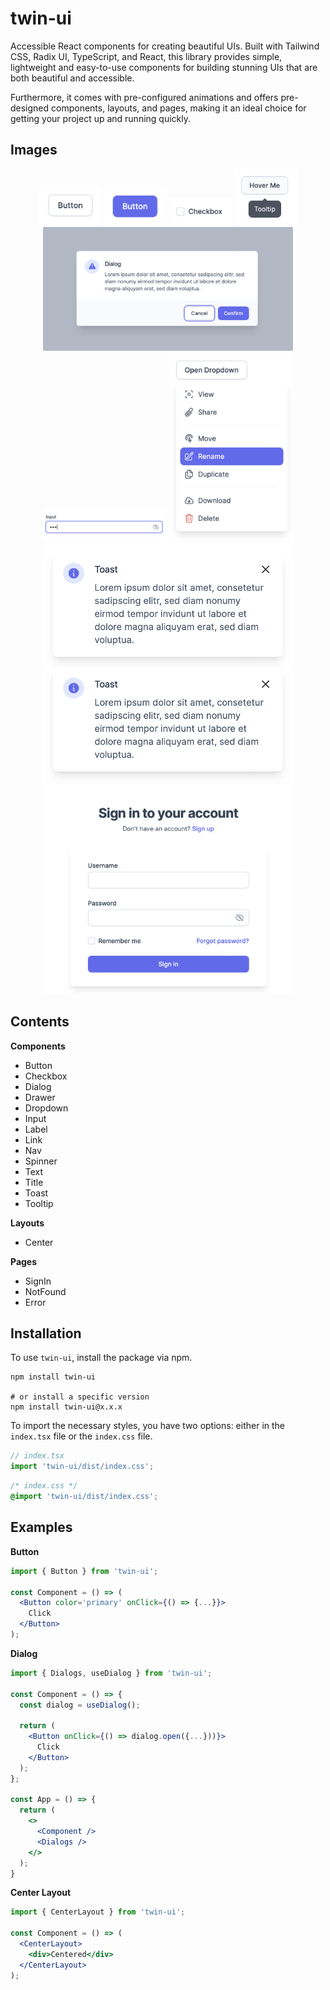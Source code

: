 # twin-ui

Accessible React components for creating beautiful UIs. Built with Tailwind CSS, Radix UI, TypeScript, and React, this library provides simple, lightweight and easy-to-use components for building stunning UIs that are both beautiful and accessible.

Furthermore, it comes with pre-configured animations and offers pre-designed components, layouts, and pages, making it an ideal choice for getting your project up and running quickly.

## Images

<p align="center">
<img width="100" alt="button-preview-1" src="docs/button-preview-1.png">
<img width="100" alt="button-preview-2" src="docs/button-preview-2.png">
<img width="100" alt="checkbox-preview-1" src="docs/checkbox-preview-1.png">
<img width="100" alt="tooltip-preview-1" src="docs/tooltip-preview-1.png">
<img width="400" alt="dialog-preview-1" src="docs/dialog-preview-1.png">
<img width="200" alt="input-preview-1" src="docs/input-preview-1.png">
<img width="200" alt="dropdown-preview-1" src="docs/dropdown-preview-1.png">
<img width="400" alt="toasts-preview-1" src="docs/toasts-preview-1.png">
<img width="400" alt="sign-in-preview-1" src="docs/sign-in-preview-1.png">
</p>

## Contents

**Components**

- Button
- Checkbox
- Dialog
- Drawer
- Dropdown
- Input
- Label
- Link
- Nav
- Spinner
- Text
- Title
- Toast
- Tooltip

**Layouts**

- Center

**Pages**

- SignIn
- NotFound
- Error

## Installation

To use `twin-ui`, install the package via npm.

```shell
npm install twin-ui

# or install a specific version
npm install twin-ui@x.x.x
```

To import the necessary styles, you have two options: either in the `index.tsx` file or the `index.css` file.

```typescript
// index.tsx
import 'twin-ui/dist/index.css';
```

```css
/* index.css */
@import 'twin-ui/dist/index.css';
```

## Examples

**Button**

```jsx
import { Button } from 'twin-ui';

const Component = () => (
  <Button color='primary' onClick={() => {...}}>
    Click
  </Button>
);
```

**Dialog**

```jsx
import { Dialogs, useDialog } from 'twin-ui';

const Component = () => {
  const dialog = useDialog();

  return (
    <Button onClick={() => dialog.open({...}))}>
      Click
    </Button>
  );
};

const App = () => {
  return (
    <>
      <Component />
      <Dialogs />
    </>
  );
}
```

**Center Layout**

```jsx
import { CenterLayout } from 'twin-ui';

const Component = () => (
  <CenterLayout>
    <div>Centered</div>
  </CenterLayout>
);
```
